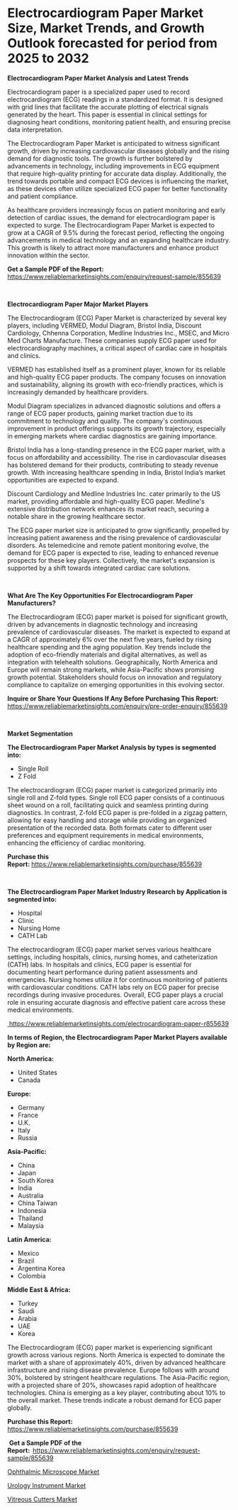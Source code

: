 <p><h1>Electrocardiogram Paper Market Size, Market Trends, and Growth Outlook forecasted for period from 2025 to 2032</h1></p><p><strong>Electrocardiogram Paper Market Analysis and Latest Trends</strong></p>
<p><p>Electrocardiogram paper is a specialized paper used to record electrocardiogram (ECG) readings in a standardized format. It is designed with grid lines that facilitate the accurate plotting of electrical signals generated by the heart. This paper is essential in clinical settings for diagnosing heart conditions, monitoring patient health, and ensuring precise data interpretation.</p><p>The Electrocardiogram Paper Market is anticipated to witness significant growth, driven by increasing cardiovascular diseases globally and the rising demand for diagnostic tools. The growth is further bolstered by advancements in technology, including improvements in ECG equipment that require high-quality printing for accurate data display. Additionally, the trend towards portable and compact ECG devices is influencing the market, as these devices often utilize specialized ECG paper for better functionality and patient compliance.</p><p>As healthcare providers increasingly focus on patient monitoring and early detection of cardiac issues, the demand for electrocardiogram paper is expected to surge. The Electrocardiogram Paper Market is expected to grow at a CAGR of 9.5% during the forecast period, reflecting the ongoing advancements in medical technology and an expanding healthcare industry. This growth is likely to attract more manufacturers and enhance product innovation within the sector.</p></p>
<p><strong>Get a Sample PDF of the Report:&nbsp;</strong> <a href="https://www.reliablemarketinsights.com/enquiry/request-sample/855639?utm_campaign=2040&utm_medium=2&utm_source=Github&utm_content=ia&utm_term=03032025&utm_id=electrocardiogram-paper">https://www.reliablemarketinsights.com/enquiry/request-sample/855639</a></p>
<p>&nbsp;</p>
<p><strong>Electrocardiogram Paper Major Market Players</strong></p>
<p><p>The Electrocardiogram (ECG) Paper Market is characterized by several key players, including VERMED, Modul Diagram, Bristol India, Discount Cardiology, Chhenna Corporation, Medline Industries Inc., MSEC, and Micro Med Charts Manufacture. These companies supply ECG paper used for electrocardiography machines, a critical aspect of cardiac care in hospitals and clinics.</p><p>VERMED has established itself as a prominent player, known for its reliable and high-quality ECG paper products. The company focuses on innovation and sustainability, aligning its growth with eco-friendly practices, which is increasingly demanded by healthcare providers.</p><p>Modul Diagram specializes in advanced diagnostic solutions and offers a range of ECG paper products, gaining market traction due to its commitment to technology and quality. The company's continuous improvement in product offerings supports its growth trajectory, especially in emerging markets where cardiac diagnostics are gaining importance.</p><p>Bristol India has a long-standing presence in the ECG paper market, with a focus on affordability and accessibility. The rise in cardiovascular diseases has bolstered demand for their products, contributing to steady revenue growth. With increasing healthcare spending in India, Bristol India’s market opportunities are expected to expand.</p><p>Discount Cardiology and Medline Industries Inc. cater primarily to the US market, providing affordable and high-quality ECG paper. Medline's extensive distribution network enhances its market reach, securing a notable share in the growing healthcare sector.</p><p>The ECG paper market size is anticipated to grow significantly, propelled by increasing patient awareness and the rising prevalence of cardiovascular disorders. As telemedicine and remote patient monitoring evolve, the demand for ECG paper is expected to rise, leading to enhanced revenue prospects for these key players. Collectively, the market's expansion is supported by a shift towards integrated cardiac care solutions.</p></p>
<p>&nbsp;</p>
<p><strong>What Are The Key Opportunities For Electrocardiogram Paper Manufacturers?</strong></p>
<p><p>The Electrocardiogram (ECG) paper market is poised for significant growth, driven by advancements in diagnostic technology and increasing prevalence of cardiovascular diseases. The market is expected to expand at a CAGR of approximately 6% over the next five years, fueled by rising healthcare spending and the aging population. Key trends include the adoption of eco-friendly materials and digital alternatives, as well as integration with telehealth solutions. Geographically, North America and Europe will remain strong markets, while Asia-Pacific shows promising growth potential. Stakeholders should focus on innovation and regulatory compliance to capitalize on emerging opportunities in this evolving sector.</p></p>
<p><strong>Inquire or Share Your Questions If Any Before Purchasing This Report:</strong> <a href="https://www.reliablemarketinsights.com/enquiry/pre-order-enquiry/855639?utm_campaign=2040&utm_medium=2&utm_source=Github&utm_content=ia&utm_term=03032025&utm_id=electrocardiogram-paper">https://www.reliablemarketinsights.com/enquiry/pre-order-enquiry/855639</a></p>
<p>&nbsp;</p>
<p><strong>Market Segmentation</strong></p>
<p><strong>The Electrocardiogram Paper Market Analysis by types is segmented into:</strong></p>
<p><ul><li>Single Roll</li><li>Z Fold</li></ul></p>
<p><p>The electrocardiogram (ECG) paper market is categorized primarily into single roll and Z-fold types. Single roll ECG paper consists of a continuous sheet wound on a roll, facilitating quick and seamless printing during diagnostics. In contrast, Z-fold ECG paper is pre-folded in a zigzag pattern, allowing for easy handling and storage while providing an organized presentation of the recorded data. Both formats cater to different user preferences and equipment requirements in medical environments, enhancing the efficiency of cardiac monitoring.</p></p>
<p><strong>Purchase this Report:&nbsp;</strong><a href="https://www.reliablemarketinsights.com/purchase/855639?utm_campaign=2040&utm_medium=2&utm_source=Github&utm_content=ia&utm_term=03032025&utm_id=electrocardiogram-paper">https://www.reliablemarketinsights.com/purchase/855639</a></p>
<p>&nbsp;</p>
<p><strong>The Electrocardiogram Paper Market Industry Research by Application is segmented into:</strong></p>
<p><ul><li>Hospital</li><li>Clinic</li><li>Nursing Home</li><li>CATH Lab</li></ul></p>
<p><p>The electrocardiogram (ECG) paper market serves various healthcare settings, including hospitals, clinics, nursing homes, and catheterization (CATH) labs. In hospitals and clinics, ECG paper is essential for documenting heart performance during patient assessments and emergencies. Nursing homes utilize it for continuous monitoring of patients with cardiovascular conditions. CATH labs rely on ECG paper for precise recordings during invasive procedures. Overall, ECG paper plays a crucial role in ensuring accurate diagnosis and effective patient care across these medical environments.</p></p>
<p><a href="https://www.reliablemarketinsights.com/electrocardiogram-paper-r855639?utm_campaign=2040&utm_medium=2&utm_source=Github&utm_content=ia&utm_term=03032025&utm_id=electrocardiogram-paper">&nbsp;https://www.reliablemarketinsights.com/electrocardiogram-paper-r855639</a></p>
<p><strong>In terms of Region, the Electrocardiogram Paper Market Players available by Region are:</strong></p>
<p>
    <p> <strong> North America: </strong>
        <ul>
            <li>United States</li>
            <li>Canada</li>
        </ul>
        </p> 
    <p> <strong> Europe: </strong>
        <ul>
            <li>Germany</li>
            <li>France</li>
            <li>U.K.</li>
            <li>Italy</li>
            <li>Russia</li>
        </ul>
        </p> 
    <p> <strong> Asia-Pacific: </strong>
        <ul>
            <li>China</li>
            <li>Japan</li>
            <li>South Korea</li>
            <li>India</li>
            <li>Australia</li>
            <li>China Taiwan</li>
            <li>Indonesia</li>
            <li>Thailand</li>
            <li>Malaysia</li>
        </ul>
        </p> 
    <p> <strong> Latin America: </strong>
        <ul>
            <li>Mexico</li>
            <li>Brazil</li>
            <li>Argentina Korea</li>
            <li>Colombia</li>
        </ul>
        </p> 
    <p> <strong> Middle East & Africa: </strong>
        <ul>
            <li>Turkey</li>
            <li>Saudi</li>
            <li>Arabia</li>
            <li>UAE</li>
            <li>Korea</li>
        </ul>
    </p>
    </p>
<p><p>The Electrocardiogram (ECG) paper market is experiencing significant growth across various regions. North America is expected to dominate the market with a share of approximately 40%, driven by advanced healthcare infrastructure and rising disease prevalence. Europe follows with around 30%, bolstered by stringent healthcare regulations. The Asia-Pacific region, with a projected share of 20%, showcases rapid adoption of healthcare technologies. China is emerging as a key player, contributing about 10% to the overall market. These trends indicate a robust demand for ECG paper globally.</p></p>
<p><strong>Purchase this Report: </strong><a href="https://www.reliablemarketinsights.com/purchase/855639?utm_campaign=2040&utm_medium=2&utm_source=Github&utm_content=ia&utm_term=03032025&utm_id=electrocardiogram-paper">https://www.reliablemarketinsights.com/purchase/855639</a></p>
<p>&nbsp;<strong>Get a Sample PDF of the Report:&nbsp;&nbsp;</strong><a href="https://www.reliablemarketinsights.com/enquiry/request-sample/855639?utm_campaign=2040&utm_medium=2&utm_source=Github&utm_content=ia&utm_term=03032025&utm_id=electrocardiogram-paper">https://www.reliablemarketinsights.com/enquiry/request-sample/855639</a></p>
<p><strong></strong></p>
<p><p><a href="https://github.com/cachaskluwe/Market-Research-Report-List-1/blob/main/ophthalmic-microscope-market.md?utm_campaign=2040&utm_medium=2&utm_source=Github&utm_content=ia&utm_term=03032025&utm_id=electrocardiogram-paper">Ophthalmic Microscope Market</a></p><p><a href="https://github.com/thanenegenqa/Market-Research-Report-List-1/blob/main/urology-instrument-market.md?utm_campaign=2040&utm_medium=2&utm_source=Github&utm_content=ia&utm_term=03032025&utm_id=electrocardiogram-paper">Urology Instrument Market</a></p><p><a href="https://github.com/jenevycachat/Market-Research-Report-List-1/blob/main/vitreous-cutters-market.md?utm_campaign=2040&utm_medium=2&utm_source=Github&utm_content=ia&utm_term=03032025&utm_id=electrocardiogram-paper">Vitreous Cutters Market</a></p></p>